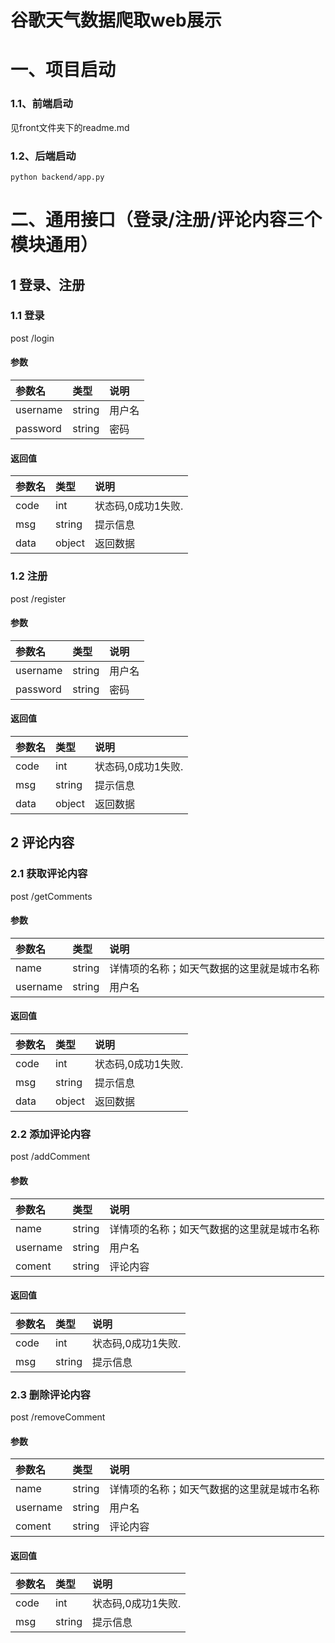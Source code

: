 # 谷歌天气数据爬取web展示
# 一、项目启动
### 1.1、前端启动
见front文件夹下的readme.md
### 1.2、后端启动
`python backend/app.py`


# 二、通用接口（登录/注册/评论内容三个模块通用）
## 1 登录、注册
### 1.1 登录
post /login
#### 参数
| 参数名       | 类型 | 说明 |
|:----------| :--- | :--- |
|  username | string | 用户名|
|  password | string | 密码|

#### 返回值
| 参数名       | 类型 | 说明          |
|:----------| :--- |:------------|
|  code | int | 状态码,0成功1失败. |
|  msg | string | 提示信息        |
|  data | object | 返回数据        |

### 1.2 注册
post /register
#### 参数
| 参数名       | 类型 | 说明 |
|:----------| :--- | :--- |
|  username | string | 用户名|
|  password | string | 密码|

#### 返回值
| 参数名       | 类型 | 说明          |
|:----------| :--- |:------------|
|  code | int | 状态码,0成功1失败. |
|  msg | string | 提示信息        |
|  data | object | 返回数据        |

## 2 评论内容
### 2.1 获取评论内容
post /getComments
#### 参数
| 参数名  | 类型 | 说明 |
|:-----| :-- | :--- |
| name | string | 详情项的名称；如天气数据的这里就是城市名称|
| username | string | 用户名|

#### 返回值
| 参数名       | 类型 | 说明          |
|:----------| :--- |:------------|
|  code | int | 状态码,0成功1失败. |
|  msg | string | 提示信息        |
|  data | object | 返回数据        |

### 2.2 添加评论内容
post /addComment
#### 参数
| 参数名  | 类型     | 说明                    |
|:-----|:-------|:----------------------|
| name | string | 详情项的名称；如天气数据的这里就是城市名称 |
| username | string | 用户名                   |
| coment | string | 评论内容                  |

#### 返回值
| 参数名       | 类型 | 说明          |
|:----------| :--- |:------------|
|  code | int | 状态码,0成功1失败. |
|  msg | string | 提示信息        |

### 2.3 删除评论内容
post /removeComment
#### 参数
| 参数名  | 类型     | 说明                    |
|:-----|:-------|:----------------------|
| name | string | 详情项的名称；如天气数据的这里就是城市名称 |
| username | string | 用户名                   |
| coment | string | 评论内容                  |

#### 返回值
| 参数名       | 类型 | 说明          |
|:----------| :--- |:------------|
|  code | int | 状态码,0成功1失败. |
|  msg | string | 提示信息        |

